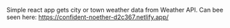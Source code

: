 Simple react app gets city or town weather data from Weather API. 
Can bee seen here: https://confident-noether-d2c367.netlify.app/
